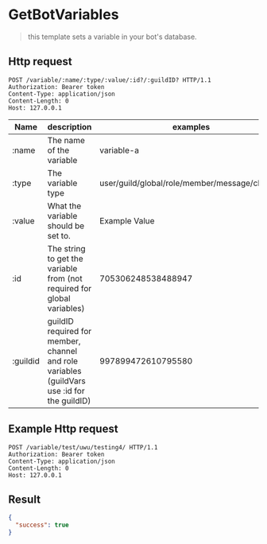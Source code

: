 # GetBotVariables

> this template sets a variable in your bot's database.

## Http request

```http
POST /variable/:name/:type/:value/:id?/:guildID? HTTP/1.1
Authorization: Bearer token
Content-Type: application/json
Content-Length: 0
Host: 127.0.0.1
```

| Name | description | examples | required |
|---|---|---|---|
| :name | The name of the variable| variable-a | true |
| :type | The variable type | user/guild/global/role/member/message/channel | true |
| :value | What the variable should be set to. | Example Value | true |
| :id | The string to get the variable from (not required for global variables) | 705306248538488947 | true |
| :guildid | guildID required for member, channel and role variables (guildVars use :id for the guildID) | 997899472610795580 | false |

## Example Http request

```http
POST /variable/test/uwu/testing4/ HTTP/1.1
Authorization: Bearer token
Content-Type: application/json
Content-Length: 0
Host: 127.0.0.1
```

## Result

```json
{
  "success": true
}
```
